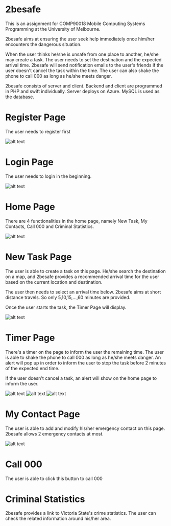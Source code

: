# 2besafe

This is an assignment for COMP90018 Mobile Computing Systems Programming at the University of Melbourne.

2besafe aims at ensuring the user seek help immediately once him/her encounters the dangerous situation.

When the user thinks he/she is unsafe from one place to another, he/she may create a task. The user needs to set the destination and the expected arrival time. 2besafe will send notification emails to the user's friends if the user doesn't cancel the task within the time. The user can also shake the phone to call 000 as long as he/she meets danger.

2besafe consists of server and client. Backend and client are programmed in PHP and swift individually. Server deploys on Azure. MySQL is used as the database.

# Register Page

The user needs to register first

![alt text](https://github.com/haluokele/mobile/blob/master/Screenshot/IMG_2554.PNG)


# Login Page

The user needs to login in the beginning.

![alt text](https://github.com/haluokele/mobile/blob/master/Screenshot/IMG_2555.PNG)

# Home Page

There are 4 functionalities in the home page, namely New Task, My Contacts, Call 000 and Criminal Statistics.

![alt text](https://github.com/haluokele/mobile/blob/master/Screenshot/IMG_2556.PNG)

# New Task Page

The user is able to create a task on this page. He/she search the destination on a map, and 2besafe provides a recommended arrival time for the user based on the current location and destination.

The user then needs to select an arrival time below. 2besafe aims at short distance travels. So only 5,10,15,...,60 minutes are provided.

Once the user starts the task, the Timer Page will display.

![alt text](https://github.com/haluokele/mobile/blob/master/Screenshot/IMG_2557.PNG)

# Timer Page

There's a timer on the page to inform the user the remaining time. The user is able to shake the phone to call 000 as long as he/she meets danger. An alert will pop up in order to inform the user to stop the task before 2 minutes of the expected end time.

If the user doesn't cancel a task, an alert will show on the home page to inform the user.

![alt text](https://github.com/haluokele/mobile/blob/master/Screenshot/IMG_2558.PNG) 
![alt text](https://github.com/haluokele/mobile/blob/master/Screenshot/IMG_2560.PNG)
![alt text](https://github.com/haluokele/mobile/blob/master/Screenshot/IMG_2561.PNG)

# My Contact Page

The user is able to add and modify his/her emergency contact on this page. 2besafe allows 2 emergency contacts at most.

![alt text](https://github.com/haluokele/mobile/blob/master/Screenshot/IMG_2559.PNG)

# Call 000

The user is able to click this button to call 000

# Criminal Statistics

2besafe provides a link to Victoria State's crime statistics. The user can check the related information around his/her area.
